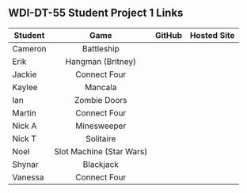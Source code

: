 ## WDI-DT-55 Student Project 1 Links

| Student | Game | GitHub | Hosted Site |
|---|:---:|:---:|:---:|
| Cameron | Battleship | | |
| Erik | Hangman (Britney) | | |
| Jackie | Connect Four | | |
| Kaylee | Mancala | | |
| Ian | Zombie Doors | | |
| Martin | Connect Four | | |
| Nick A | Minesweeper | | |
| Nick T | Solitaire | | |
| Noel | Slot Machine (Star Wars) | | |
| Shynar | Blackjack | | |
| Vanessa | Connect Four | | |
